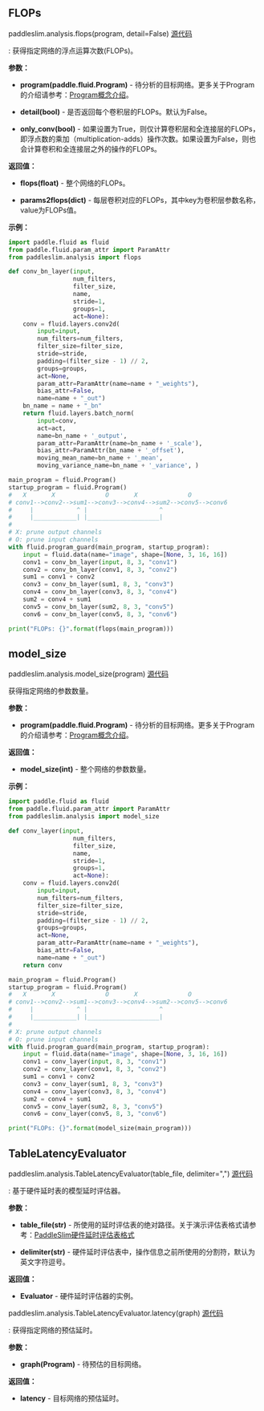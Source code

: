 ## FLOPs
paddleslim.analysis.flops(program, detail=False) [源代码](https://github.com/PaddlePaddle/PaddleSlim/blob/develop/paddleslim/analysis/flops.py)

: 获得指定网络的浮点运算次数(FLOPs)。

**参数：**

- **program(paddle.fluid.Program)** - 待分析的目标网络。更多关于Program的介绍请参考：[Program概念介绍](https://www.paddlepaddle.org.cn/documentation/docs/zh/api_cn/fluid_cn/Program_cn.html#program)。

- **detail(bool)** - 是否返回每个卷积层的FLOPs。默认为False。

- **only_conv(bool)** - 如果设置为True，则仅计算卷积层和全连接层的FLOPs，即浮点数的乘加（multiplication-adds）操作次数。如果设置为False，则也会计算卷积和全连接层之外的操作的FLOPs。

**返回值：**

- **flops(float)** - 整个网络的FLOPs。

- **params2flops(dict)** - 每层卷积对应的FLOPs，其中key为卷积层参数名称，value为FLOPs值。

**示例：**

```python
import paddle.fluid as fluid
from paddle.fluid.param_attr import ParamAttr
from paddleslim.analysis import flops

def conv_bn_layer(input,
                  num_filters,
                  filter_size,
                  name,
                  stride=1,
                  groups=1,
                  act=None):
    conv = fluid.layers.conv2d(
        input=input,
        num_filters=num_filters,
        filter_size=filter_size,
        stride=stride,
        padding=(filter_size - 1) // 2,
        groups=groups,
        act=None,
        param_attr=ParamAttr(name=name + "_weights"),
        bias_attr=False,
        name=name + "_out")
    bn_name = name + "_bn"
    return fluid.layers.batch_norm(
        input=conv,
        act=act,
        name=bn_name + '_output',
        param_attr=ParamAttr(name=bn_name + '_scale'),
        bias_attr=ParamAttr(bn_name + '_offset'),
        moving_mean_name=bn_name + '_mean',
        moving_variance_name=bn_name + '_variance', )

main_program = fluid.Program()
startup_program = fluid.Program()
#   X       X              O       X              O
# conv1-->conv2-->sum1-->conv3-->conv4-->sum2-->conv5-->conv6
#     |            ^ |                    ^
#     |____________| |____________________|
#
# X: prune output channels
# O: prune input channels
with fluid.program_guard(main_program, startup_program):
    input = fluid.data(name="image", shape=[None, 3, 16, 16])
    conv1 = conv_bn_layer(input, 8, 3, "conv1")
    conv2 = conv_bn_layer(conv1, 8, 3, "conv2")
    sum1 = conv1 + conv2
    conv3 = conv_bn_layer(sum1, 8, 3, "conv3")
    conv4 = conv_bn_layer(conv3, 8, 3, "conv4")
    sum2 = conv4 + sum1
    conv5 = conv_bn_layer(sum2, 8, 3, "conv5")
    conv6 = conv_bn_layer(conv5, 8, 3, "conv6")

print("FLOPs: {}".format(flops(main_program)))
```

## model_size
paddleslim.analysis.model_size(program) [源代码](https://github.com/PaddlePaddle/PaddleSlim/blob/develop/paddleslim/analysis/model_size.py)

获得指定网络的参数数量。

**参数：**

- **program(paddle.fluid.Program)** - 待分析的目标网络。更多关于Program的介绍请参考：[Program概念介绍](https://www.paddlepaddle.org.cn/documentation/docs/zh/api_cn/fluid_cn/Program_cn.html#program)。

**返回值：**

- **model_size(int)** - 整个网络的参数数量。

**示例：**

```python
import paddle.fluid as fluid
from paddle.fluid.param_attr import ParamAttr
from paddleslim.analysis import model_size

def conv_layer(input,
                  num_filters,
                  filter_size,
                  name,
                  stride=1,
                  groups=1,
                  act=None):
    conv = fluid.layers.conv2d(
        input=input,
        num_filters=num_filters,
        filter_size=filter_size,
        stride=stride,
        padding=(filter_size - 1) // 2,
        groups=groups,
        act=None,
        param_attr=ParamAttr(name=name + "_weights"),
        bias_attr=False,
        name=name + "_out")
    return conv

main_program = fluid.Program()
startup_program = fluid.Program()
#   X       X              O       X              O
# conv1-->conv2-->sum1-->conv3-->conv4-->sum2-->conv5-->conv6
#     |            ^ |                    ^
#     |____________| |____________________|
#
# X: prune output channels
# O: prune input channels
with fluid.program_guard(main_program, startup_program):
    input = fluid.data(name="image", shape=[None, 3, 16, 16])
    conv1 = conv_layer(input, 8, 3, "conv1")
    conv2 = conv_layer(conv1, 8, 3, "conv2")
    sum1 = conv1 + conv2
    conv3 = conv_layer(sum1, 8, 3, "conv3")
    conv4 = conv_layer(conv3, 8, 3, "conv4")
    sum2 = conv4 + sum1
    conv5 = conv_layer(sum2, 8, 3, "conv5")
    conv6 = conv_layer(conv5, 8, 3, "conv6")

print("FLOPs: {}".format(model_size(main_program)))
```

## TableLatencyEvaluator
paddleslim.analysis.TableLatencyEvaluator(table_file, delimiter=",") [源代码](https://github.com/PaddlePaddle/PaddleSlim/blob/develop/paddleslim/analysis/latency.py)

: 基于硬件延时表的模型延时评估器。

**参数：**

- **table_file(str)** - 所使用的延时评估表的绝对路径。关于演示评估表格式请参考：[PaddleSlim硬件延时评估表格式](../paddleslim/analysis/table_latency.md)

- **delimiter(str)** - 硬件延时评估表中，操作信息之前所使用的分割符，默认为英文字符逗号。

**返回值：**

- **Evaluator** - 硬件延时评估器的实例。

paddleslim.analysis.TableLatencyEvaluator.latency(graph) [源代码](https://github.com/PaddlePaddle/PaddleSlim/blob/develop/paddleslim/analysis/latency.py)

: 获得指定网络的预估延时。

**参数：**

- **graph(Program)** - 待预估的目标网络。

**返回值：**

- **latency** - 目标网络的预估延时。
